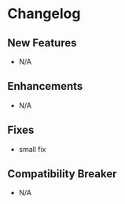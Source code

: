 # Changelog

## New Features

 - N/A

## Enhancements

 - N/A

## Fixes

 - small fix

## Compatibility Breaker

 - N/A

